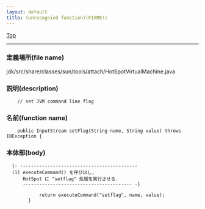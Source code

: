 ```yaml
---
layout: default
title: (unrecognied function)(FIXME!)
---
```

[Top](../index.html)

--- 
### 定義場所(file name)
jdk/src/share/classes/sun/tools/attach/HotSpotVirtualMachine.java
### 説明(description)

```
    // set JVM command line flag
```

### 名前(function name)
```
    public InputStream setFlag(String name, String value) throws IOException {
```

### 本体部(body)
```
  {- -------------------------------------------
  (1) executeCommand() を呼び出し, 
      HotSpot に "setflag" 処理を実行させる.
      ---------------------------------------- -}

	        return executeCommand("setflag", name, value);
	    }
	
```


